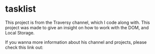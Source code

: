 # tasklist
This project is from the Traversy channel, which I code along with. This project was made to give an insight on how to work with the DOM, and Local Storage.

If you wanna more information about his channel and projects, please check this link out: <a src="https://www.youtube.com/channel/UC29ju8bIPH5as8OGnQzwJyA">